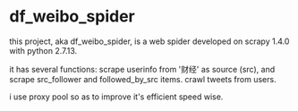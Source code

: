 # df_weibo_spider

this project, aka df_weibo_spider, is a web spider developed on scrapy 1.4.0 with python 2.7.13.

it has several functions:
scrape userinfo from '财经' as source (src), and scrape src_follower and followed_by_src items.
crawl tweets from users.

i use proxy pool so as to improve it's efficient speed wise.

